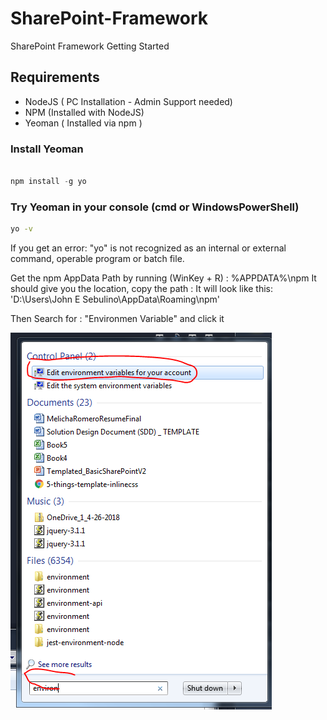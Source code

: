 # SharePoint-Framework

SharePoint Framework Getting Started

## Requirements

- NodeJS ( PC Installation - Admin Support needed)
- NPM (Installed with NodeJS)
- Yeoman ( Installed via npm )

### Install Yeoman

```js

npm install -g yo

```

### Try Yeoman in your console (cmd or WindowsPowerShell)

```cmd
yo -v
```

If you get an error: "yo" is not recognized as an internal or external command, operable program or batch file.

Get the npm AppData Path by running (WinKey + R) : %APPDATA%\npm
It should give you the location, copy the path : It will look like this: 'D:\Users\John E Sebulino\AppData\Roaming\npm'

Then Search for : "Environmen Variable" and click it

![env](images/env.PNG)
